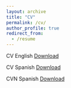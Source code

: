 ```yaml
---
layout: archive
title: "CV"
permalink: /cv/
author_profile: true
redirect_from:
  - /resume
---
```




CV English [Download](https://victosdur77.github.io/files/CV_English_VictorToscanoDuran.pdf)

CV Spanish [Download](https://victosdur77.github.io/files/CV_Español_VictorToscanoDuran.pdf)

CVN Spanish [Download](https://victosdur77.github.io/files/CVN_VTD)
